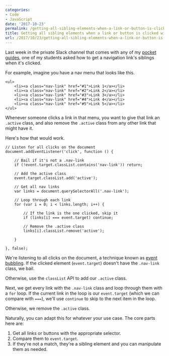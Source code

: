 ```yaml
---
categories:
- Code
- JavaScript
date: '2017-10-23'
permalink: /getting-all-sibling-elements-when-a-link-or-button-is-clicked-with-vanilla-js/
title: Getting all sibling elements when a link or button is clicked with vanilla JS
url: /2017/10/23/getting-all-sibling-elements-when-a-link-or-button-is-clicked-with-vanilla-js
---
```


Last week in the private Slack channel that comes with any of my [pocket guides](https://gomakethings.com/guides/), one of my students asked how to get a navigation link's siblings when it's clicked.

For example, imagine you have a nav menu that looks like this.

```lang-html
<ul>
	<li><a class="nav-link" href="#1">Link 1</a></li>
	<li><a class="nav-link" href="#2">Link 2</a></li>
	<li><a class="nav-link" href="#3">Link 3</a></li>
	<li><a class="nav-link" href="#4">Link 4</a></li>
	<li><a class="nav-link" href="#5">Link 5</a></li>
</ul>
```

Whenever someone clicks a link in that menu, you want to give that link an `.active` class, and also remove the `.active` class from any other link that might have it.

Here's how that would work.

```lang-js
// Listen for all clicks on the document
document.addEventListener('click', function () {

	// Bail if it's not a .nav-link
	if (!event.target.classList.contains('nav-link')) return;

	// Add the active class
	event.target.classList.add('active');

	// Get all nav links
	var links = document.querySelectorAll('.nav-link');

	// Loop through each link
	for (var i = 0; i < links.length; i++) {

		// If the link is the one clicked, skip it
		if (links[i] === event.target) continue;

		// Remove the .active class
		links[i].classList.remove('active');

	}

}, false);
```

We're listening to all clicks on the document, a technique known as [event bubbling](https://gomakethings.com/attaching-multiple-elements-to-a-single-event-listener-in-vanilla-js/). If the clicked element (`event.target`) doesn't have the `.nav-link` class, we bail.

Otherwise, use the `classList` API to add our `.active` class.

Next, we get every link with the `.nav-link` class and loop through them with a `for` loop. If the current link in the loop is our `event.target` (which we can compare with `===`), we'll use `continue` to skip to the next item in the loop.

Otherwise, we remove the `.active` class.

Naturally, you can adapt this for whatever your use case. The core parts here are:

1. Get all links or buttons with the appropriate selector.
2. Compare them to `event.target`.
3. If they're not a match, they're a sibling element and you can manipulate them as needed.